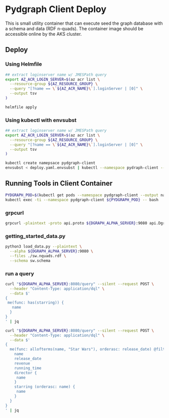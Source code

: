 # Pydgraph Client Deploy

This is small utility container that can execute seed the graph database with a schema and data (RDF n-quads).  The container image should be accessible online by the AKS cluster.

## Deploy

### Using Helmfile

```bash
## extract loginserver name w/ JMESPath query
export AZ_ACR_LOGIN_SERVER=$(az acr list \
  --resource-group ${AZ_RESOURCE_GROUP} \
  --query "[?name == \`${AZ_ACR_NAME}\`].loginServer | [0]" \
  --output tsv
)

helmfile apply
```

### Using kubectl with envsubst

```bash
## extract loginserver name w/ JMESPath query
export AZ_ACR_LOGIN_SERVER=$(az acr list \
  --resource-group ${AZ_RESOURCE_GROUP} \
  --query "[?name == \`${AZ_ACR_NAME}\`].loginServer | [0]" \
  --output tsv
)

kubectl create namepsace pydgraph-client
envsubst < deploy.yaml.envsubst | kubectl --namespace pydraph-client --filename -
```

## Running Tools in Client Container

```bash
PYDGRAPH_POD=$(kubectl get pods --namespace pydgraph-client --output name)
kubectl exec -ti --namespace pydgraph-client ${PYDGRAPH_POD} -- bash
```

### grpcurl

```bash
grpcurl -plaintext -proto api.proto ${DGRAPH_ALPHA_SERVER}:9080 api.Dgraph/CheckVersion
```

### getting_started_data.py

```bash
python3 load_data.py --plaintext \
  --alpha ${DGRAPH_ALPHA_SERVER}:9080 \
  --files ./sw.nquads.rdf \
  --schema sw.schema
```

### run a query

```bash
curl "${DGRAPH_ALPHA_SERVER}:8080/query" --silent --request POST \
  --header "Content-Type: application/dql" \
  --data $'
{
 me(func: has(starring)) {
   name
  }
}
' | jq

curl "${DGRAPH_ALPHA_SERVER}:8080/query" --silent --request POST \
  --header "Content-Type: application/dql" \
  --data $'
{
  me(func: allofterms(name, "Star Wars"), orderasc: release_date) @filter(ge(release_date, "1980")) {
    name
    release_date
    revenue
    running_time
    director {
     name
    }
    starring (orderasc: name) {
     name
    }
  }
}
' | jq
